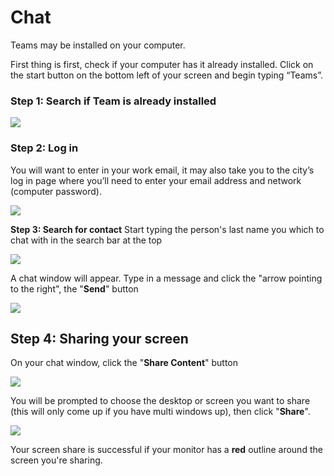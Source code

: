 # Chat

Teams may be installed on your computer.

First thing is first, check if your computer has it already installed. Click on the start button on the bottom left of your screen and begin typing “Teams”.

### **Step 1: Search if Team is already installed**  <a id="step-1-search-if-team-is-already-installed"></a>

![](https://gblobscdn.gitbook.com/assets%2F-M2FTgPKDEsWdKUTNJ6x%2F-M2J_zWN8zogHRRI2vOG%2F-M2JaOE3o1QRWP9ES25e%2Fimage.png?alt=media&token=171bca5f-7d4e-494b-8978-5ba46106a863)

### **Step 2: Log in** <a id="step-2-log-in"></a>

 You will want to enter in your work email, it may also take you to the city’s log in page where you’ll need to enter your email address and network \(computer password\).

![](https://gblobscdn.gitbook.com/assets%2F-M2FTgPKDEsWdKUTNJ6x%2F-M2J_zWN8zogHRRI2vOG%2F-M2Jb75aa0WRhSgkRPWc%2Fimage.png?alt=media&token=76186083-2bcb-4bd5-aea5-44e5021039a9)

 **Step 3: Search for contact** Start typing the person's last name you which to chat with in the search bar at the top

![](https://gblobscdn.gitbook.com/assets%2F-M2FTgPKDEsWdKUTNJ6x%2F-M2J_zWN8zogHRRI2vOG%2F-M2JdGRCfj7hkDWcuYp4%2Fimage.png?alt=media&token=6ef24e46-207d-475b-9981-830408f1ec23)

A chat window will appear. Type in a message and click the "arrow pointing to the right", the "**Send**" button

![](https://gblobscdn.gitbook.com/assets%2F-M2FTgPKDEsWdKUTNJ6x%2F-M2J_zWN8zogHRRI2vOG%2F-M2Jdje_96HXy7leEbhG%2Fimage.png?alt=media&token=5f87747d-0a79-4bf7-b1d1-ca2919304c78)

## Step 4: Sharing your screen <a id="step-4-sharing-your-screen"></a>

On your chat window, click the "**Share Content**" button

![](https://gblobscdn.gitbook.com/assets%2F-M2FTgPKDEsWdKUTNJ6x%2F-M2J_zWN8zogHRRI2vOG%2F-M2Je27UelgrrqQIku3y%2Fimage.png?alt=media&token=16ac32f1-a42b-4e71-89fc-78a115ec0be9)

You will be prompted to choose the desktop or screen you want to share \(this will only come up if you have multi windows up\), then click "**Share**".

![](https://gblobscdn.gitbook.com/assets%2F-M2FTgPKDEsWdKUTNJ6x%2F-M2J_zWN8zogHRRI2vOG%2F-M2JfAn_OAoloH323TtA%2Fimage.png?alt=media&token=9be66bb1-d942-4743-9462-fec1e1a693df)

Your screen share is successful if your monitor has a **red** outline around the screen you're sharing.

​

​

